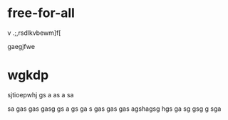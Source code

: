 # free-for-all

v .;,rsdlkvbewm]f[

gaegjfwe
#
# wgkdp
sjtioepwhj
gs
a
as
a
sa

sa
gas
gas
gasg
gs
a
gs
ga
s
gas
gas
gas
agshagsg
hgs
ga
sg
gsg
g
sga
